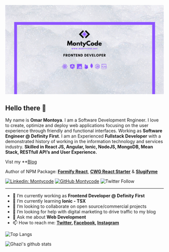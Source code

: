 ![Banner Image](https://github.com/montycode/montycode/blob/master/images/cover.png)

## Hello there 👋

My name is **Omar Montoya**. I am a Software Development Rngineer. I love to create, optimize and deploy web applications focusing on the user experience through friendly and functional interfaces. Working as **Software Engineer @ Definity First**. I am an Experienced **Fullstack Developer** with a demonstrated history of working in the information technology and services industry. **Skilled in React JS, Angular, Ionic, NodeJS, MongoDB, Mean Stack, RESTfull API’s and User Experience.**

Vist my **[Blog](https://montycode.dev)

Author of NPM Package: **[Formify React](https://www.npmjs.com/package/formify-react)**, **[CWG React Starter](https://github.com/gkhan205/cwg-react-starter)** & **[Slugifyme](https://www.npmjs.com/package/slugifyme)**

[![Linkedin: Montycode](https://img.shields.io/badge/-MontyCode-blue?style=flat-square&logo=Linkedin&logoColor=white&link=https://www.linkedin.com/in/montycode/)](https://www.linkedin.com/in/montycode/)
[![GitHub Montycode](https://img.shields.io/github/followers/gkhan205?label=follow&style=social)](https://github.com/gkhan205)
![Twitter Follow](https://img.shields.io/twitter/follow/monty_code?style=social)

---

- 🔭 I’m currently working as **Frontend Developer @ Definity First**
- 🌱 I’m currently learning **Ionic - TSX**
- 👯 I’m looking to collaborate on open source/commercial projects
- 🤔 I’m looking for help with digital marketing to drive traffic to my blog
- 💬 Ask me about **Web Development**
- 📫 How to reach me:
  **[Twitter](https://twitter.com/monty_code), [Facebook](https://facebook.com/montycode10), [Instagram](https://instagram.com/montycode)**

![Top Langs](https://github-readme-stats.vercel.app/api/top-langs/?username=montycode&layout=compact&theme=dark&hide_border=true)

![Ghazi's github stats](https://github-readme-stats.vercel.app/api?username=montycode&show_icons=true&hide_border=true&theme=dark)


<!--
**montycode/montycode** is a ✨ _special_ ✨ repository because its `README.md` (this file) appears on your GitHub profile.

Here are some ideas to get you started:

- 🔭 I’m currently working on ...
- 🌱 I’m currently learning ...
- 👯 I’m looking to collaborate on ...
- 🤔 I’m looking for help with ...
- 💬 Ask me about ...
- 📫 How to reach me: ...
- 😄 Pronouns: ...
- ⚡ Fun fact: ...
-->
